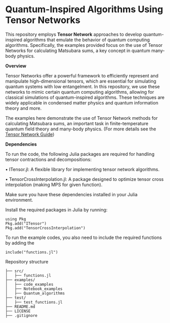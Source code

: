 # Quantum-Inspired Algorithms Using Tensor Networks
This repository employs **Tensor Network** approaches to develop quantum-inspired algorithms that emulate the behavior of quantum computing algorithms. Specifically, the examples provided focus on the use of Tensor Networks for calculating Matsubara sums, a key concept in quantum many-body physics. 


**Overview**

Tensor Networks offer a powerful framework to efficiently represent and manipulate high-dimensional tensors, which are essential for simulating quantum systems with low entangelment. In this repository, we use these networks to mimic certain quantum computing algorithms, allowing for classical simulations of quantum-inspired algorithms. These techniques are widely applicable in condensed matter physics and quantum information theory and more.

The examples here demonstrate the use of Tensor Network methods for calculating Matsubara sums, an important task in finite-temperature quantum field theory and many-body physics. (For more details see the [Tensor Network Guide](Tensor_Network_2.pdf))

**Dependencies**

To run the code, the following Julia packages are required for handling tensor contractions and decompositions:

•	ITensor.jl: A flexible library for implementing tensor network algorithms.

•	TensorCrossInterpolation.jl: A package designed to optimize tensor cross interpolation (making MPS for given function).

Make sure you have these dependencies installed in your Julia environment.

Install the required packages in Julia by running:

    using Pkg
    Pkg.add("ITensor")
    Pkg.add("TensorCrossInterpolation")

To run the example codes, you also need to include the required functions by adding the 

    include("functions.jl")

Repository structure

    ├── src/
    │   ├── functions.jl        
    ├── examples/
    │   ├── code_examples         
    │   ├── Notebook_examples
    │   ├── Quantum_algorithms
    ├── test/
    │   ├── test_functions.jl  
    ├── README.md               
    ├── LICENSE                 
    ├── .gitignore              



